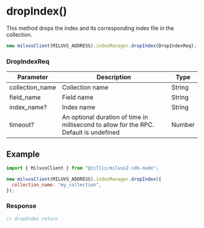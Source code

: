 # dropIndex()

This method drops the index and its corresponding index file in the collection.

```javascript
new milvusClient(MILUVS_ADDRESS).indexManager.dropIndex(DropIndexReq);
```


### DropIndexReq

| Parameter       | Description                                                                            | Type   |
| --------------- | -------------------------------------------------------------------------------------- | ------ |
| collection_name | Collection name                                                                        | String |
| field_name      | Field name                                                                             | String |
| index_name?     | Index name                                                                             | String |
| timeout?        | An optional duration of time in millisecond to allow for the RPC. Default is undefined | Number |

## Example

```javascript
import { MilvusClient } from "@zilliz/milvus2-sdk-node";

new milvusClient(MILUVS_ADDRESS).indexManager.dropIndex({
  collection_name: "my_collection",
});
```

### Response

```javascript
// dropIndex return
```
